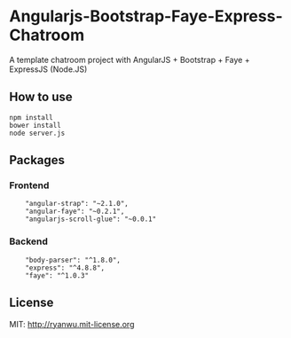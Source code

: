 Angularjs-Bootstrap-Faye-Express-Chatroom
=========================================

A template chatroom project with AngularJS + Bootstrap + Faye + ExpressJS (Node.JS) 

## How to use
```
npm install
bower install
node server.js
```

## Packages
### Frontend 
```
    "angular-strap": "~2.1.0",
    "angular-faye": "~0.2.1",
    "angularjs-scroll-glue": "~0.0.1"
```

### Backend
```
    "body-parser": "^1.8.0",
    "express": "^4.8.8",
    "faye": "^1.0.3"
```


## License
MIT: http://ryanwu.mit-license.org
